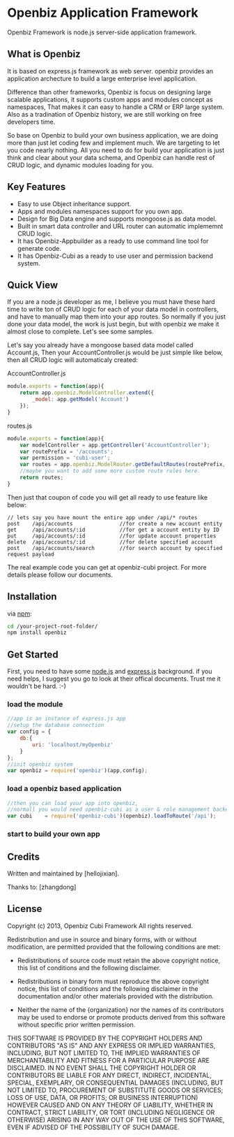 Openbiz Application Framework
=============================
Openbiz Framework is node.js server-side application framework.

What is Openbiz
---------------------
It is based on express.js framework as web server. openbiz provides an application archecture to build a large enterprise level application.

Difference than other frameworks, Openbiz is focus on designing large scalable applications, it supports custom apps and modules concept as namespaces,
That makes it can easy to handle a CRM or ERP large system. Also as a tradination of Openbiz history, we are still working on free developers time.

So base on Openbiz to build your own business application, we are doing more than just let coding few and implement much. We are targeting to let you code nearly nothing.
All you need to do for build your application is just think and clear about your data schema, and Openbiz can handle rest of CRUD logic, and dynamic modules loading for you.


Key Features
---------------------------
* Easy to use Object inheritance support.
* Apps and modules namespaces support for you own app.
* Design for Big Data engine and supports mongoose.js as data model.
* Built in smart data controller and URL router can automatic implememnt CRUD logic.
* It has Openbiz-Appbuilder as a ready to use command line tool for generate code.
* It has Openbiz-Cubi as a ready to use user and permission backend system.

Quick View
----------------------------
If you are a node.js developer as me, I believe you must have these hard time to write ton of CRUD logic for each of your data model in controllers,
and have to manually map them into your app routes. So normally if you just done your data model, the work is just begin, but with openbiz we make it almost close to complete.
Let's see some samples.

Let's say you already have a mongoose based data model called Account.js, Then your AccountController.js would be just simple like below, then all CRUD logic will automaticaly created:

AccountController.js
```javascript
module.exports = function(app){
    return app.openbiz.ModelController.extend({
        _model: app.getModel('Account')
    });
}
```
routes.js
```javascript
module.exports = function(app){
    var modelController = app.getController('AccountController');
    var routePrefix = '/accounts';
    var permission = 'cubi-user';
    var routes = app.openbiz.ModelRouter.getDefaultRoutes(routePrefix, modelController, permission);
    //maybe you want to add some more custom route rules here.
    return routes;
}
```

Then just that coupon of code you will get all ready to use feature like below:
```
// lets say you have mount the entire app under /api/* routes
post    /api/accounts               //for create a new account entity
get     /api/accounts/:id           //for get a account entity by ID
put     /api/accounts/:id           //for update account properties
delete  /api/accounts/:id           //for delete specified account
post    /api/accounts/search        //for search account by specified request payload
```

The real example code you can get at openbiz-cubi project. For more details please follow our documents.


Installation
---------------
via [npm](http://www.npmjs.org):
```sh
cd /your-project-root-folder/
npm install openbiz
```


Get Started
----------------------
First, you need to have some [node.js](http://www.nodejs.org) and [express.js](http://www.expressjs.com) background.
if you need helps, I suggest you go to look at their offical documents. Trust me it wouldn't be hard.  :-)

### load the module
```javascript
//app is an instance of express.js app
//setup the database connection
var config = {
    db:{
        uri: 'localhost/myOpenbiz'
    }
};
//init openbiz system
var openbiz = require('openbiz')(app,config);
```

### load a openbiz based application
```javascript
//then you can load your app into openbiz,
//normall you would need openbiz-cubi as a user & role management backend.
var cubi    = require('openbiz-cubi')(openbiz).loadToRoute('/api');
```

### start to build your own app

Credits
----------------------
Written and maintained by [hellojixian].

Thanks to: [zhangdong]

License
----------------------
Copyright (c) 2013, Openbiz Cubi Framework
All rights reserved.

Redistribution and use in source and binary forms, with or without modification,
are permitted provided that the following conditions are met:

* Redistributions of source code must retain the above copyright notice, this
  list of conditions and the following disclaimer.

* Redistributions in binary form must reproduce the above copyright notice, this
  list of conditions and the following disclaimer in the documentation and/or
  other materials provided with the distribution.

* Neither the name of the {organization} nor the names of its
  contributors may be used to endorse or promote products derived from
  this software without specific prior written permission.

THIS SOFTWARE IS PROVIDED BY THE COPYRIGHT HOLDERS AND CONTRIBUTORS "AS IS" AND
ANY EXPRESS OR IMPLIED WARRANTIES, INCLUDING, BUT NOT LIMITED TO, THE IMPLIED
WARRANTIES OF MERCHANTABILITY AND FITNESS FOR A PARTICULAR PURPOSE ARE
DISCLAIMED. IN NO EVENT SHALL THE COPYRIGHT HOLDER OR CONTRIBUTORS BE LIABLE FOR
ANY DIRECT, INDIRECT, INCIDENTAL, SPECIAL, EXEMPLARY, OR CONSEQUENTIAL DAMAGES
(INCLUDING, BUT NOT LIMITED TO, PROCUREMENT OF SUBSTITUTE GOODS OR SERVICES;
LOSS OF USE, DATA, OR PROFITS; OR BUSINESS INTERRUPTION) HOWEVER CAUSED AND ON
ANY THEORY OF LIABILITY, WHETHER IN CONTRACT, STRICT LIABILITY, OR TORT
(INCLUDING NEGLIGENCE OR OTHERWISE) ARISING IN ANY WAY OUT OF THE USE OF THIS
SOFTWARE, EVEN IF ADVISED OF THE POSSIBILITY OF SUCH DAMAGE.
